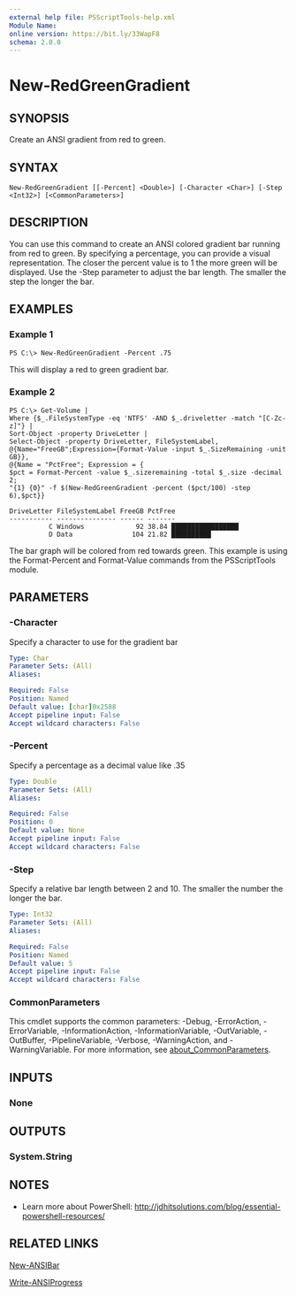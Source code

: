 ```yaml
---
external help file: PSScriptTools-help.xml
Module Name:
online version: https://bit.ly/33WapF8
schema: 2.0.0
---
```


# New-RedGreenGradient

## SYNOPSIS
Create an ANSI gradient from red to green.

## SYNTAX

```
New-RedGreenGradient [[-Percent] <Double>] [-Character <Char>] [-Step <Int32>] [<CommonParameters>]
```

## DESCRIPTION
You can use this command to create an ANSI colored gradient bar running from red to green.
By specifying a percentage, you can provide a visual representation.
The closer the percent value is to 1 the more green will be displayed.
Use the -Step parameter to adjust the bar length.
The smaller the step the longer the bar.

## EXAMPLES

### Example 1
```
PS C:\> New-RedGreenGradient -Percent .75
```

This will display a red to green gradient bar.

### Example 2
```
PS C:\> Get-Volume |
Where {$_.FileSystemType -eq 'NTFS' -AND $_.driveletter -match "[C-Zc-z]"} |
Sort-Object -property DriveLetter |
Select-Object -property DriveLetter, FileSystemLabel,
@{Name="FreeGB";Expression={Format-Value -input $_.SizeRemaining -unit GB}},
@{Name = "PctFree"; Expression = {
$pct = Format-Percent -value $_.sizeremaining -total $_.size -decimal 2;
"{1} {0}" -f $(New-RedGreenGradient -percent ($pct/100) -step 6),$pct}}

DriveLetter FileSystemLabel FreeGB PctFree
----------- --------------- ------ -------
          C Windows             92 38.84 █████████████████
          D Data               104 21.82 ██████████
```

The bar graph will be colored from red towards green.
This example is using the Format-Percent and Format-Value commands from the PSScriptTools module.

## PARAMETERS

### -Character
Specify a character to use for the gradient bar

```yaml
Type: Char
Parameter Sets: (All)
Aliases:

Required: False
Position: Named
Default value: [char]0x2588
Accept pipeline input: False
Accept wildcard characters: False
```

### -Percent
Specify a percentage as a decimal value like .35

```yaml
Type: Double
Parameter Sets: (All)
Aliases:

Required: False
Position: 0
Default value: None
Accept pipeline input: False
Accept wildcard characters: False
```

### -Step
Specify a relative bar length between 2 and 10.
The smaller the number the longer the bar.

```yaml
Type: Int32
Parameter Sets: (All)
Aliases:

Required: False
Position: Named
Default value: 5
Accept pipeline input: False
Accept wildcard characters: False
```

### CommonParameters
This cmdlet supports the common parameters: -Debug, -ErrorAction, -ErrorVariable, -InformationAction, -InformationVariable, -OutVariable, -OutBuffer, -PipelineVariable, -Verbose, -WarningAction, and -WarningVariable. For more information, see [about_CommonParameters](http://go.microsoft.com/fwlink/?LinkID=113216).

## INPUTS

### None
## OUTPUTS

### System.String
## NOTES
* Learn more about PowerShell: http://jdhitsolutions.com/blog/essential-powershell-resources/

## RELATED LINKS

[New-ANSIBar]()

[Write-ANSIProgress]()

